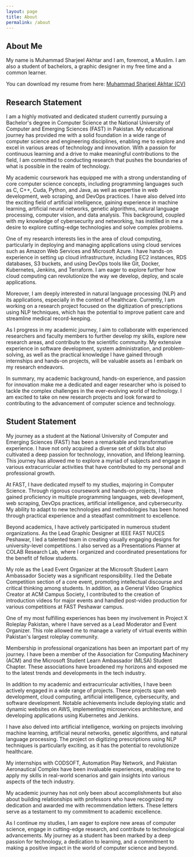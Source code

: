 ```yaml
---
layout: page
title: About
permalink: /about
---
```


## About Me 

My name is Muhammad  Sharjeel Akhtar and I am, foremost, a Muslim. I am also a student of bachelors, a graphic designer in my free time and a common learner.

You can download my resume from here: [Muhammad Sharjeel Akhtar (CV)](/re-cv.pdf)

## Research Statement

I am a highly motivated and dedicated student currently pursuing a Bachelor's degree in Computer Science at the National University of Computer and Emerging Sciences (FAST) in Pakistan. My educational journey has provided me with a solid foundation in a wide range of computer science and engineering disciplines, enabling me to explore and excel in various areas of technology and innovation. With a passion for continuous learning and a drive to make meaningful contributions to the field, I am committed to conducting research that pushes the boundaries of what is possible in the realm of technology.

My academic coursework has equipped me with a strong understanding of core computer science concepts, including programming languages such as C, C++, Cuda, Python, and Java, as well as expertise in web development, web scraping, and DevOps practices. I have also delved into the exciting field of artificial intelligence, gaining experience in machine learning, artificial neural networks, genetic algorithms, natural language processing, computer vision, and data analysis. This background, coupled with my knowledge of cybersecurity and networking, has instilled in me a desire to explore cutting-edge technologies and solve complex problems.

One of my research interests lies in the area of cloud computing, particularly in deploying and managing applications using cloud services such as Amazon Web Services and Microsoft Azure. I have hands-on experience in setting up cloud infrastructure, including EC2 instances, RDS databases, S3 buckets, and using DevOps tools like Git, Docker, Kubernetes, Jenkins, and Terraform. I am eager to explore further how cloud computing can revolutionize the way we develop, deploy, and scale applications.

Moreover, I am deeply interested in natural language processing (NLP) and its applications, especially in the context of healthcare. Currently, I am working on a research project focused on the digitization of prescriptions using NLP techniques, which has the potential to improve patient care and streamline medical record-keeping.

As I progress in my academic journey, I aim to collaborate with experienced researchers and faculty members to further develop my skills, explore new research areas, and contribute to the scientific community. My extensive experience in software development, system administration, and problem-solving, as well as the practical knowledge I have gained through internships and hands-on projects, will be valuable assets as I embark on my research endeavors.

In summary, my academic background, hands-on experience, and passion for innovation make me a dedicated and eager researcher who is poised to tackle the complex challenges in the ever-evolving world of technology. I am excited to take on new research projects and look forward to contributing to the advancement of computer science and technology.



## Student Statement

My journey as a student at the National University of Computer and Emerging Sciences (FAST) has been a remarkable and transformative experience. I have not only acquired a diverse set of skills but also cultivated a deep passion for technology, innovation, and lifelong learning. This journey has allowed me to explore a myriad of subjects and engage in various extracurricular activities that have contributed to my personal and professional growth.

At FAST, I have dedicated myself to my studies, majoring in Computer Science. Through rigorous coursework and hands-on projects, I have gained proficiency in multiple programming languages, web development, web scraping, DevOps practices, artificial intelligence, and cybersecurity. My ability to adapt to new technologies and methodologies has been honed through practical experience and a steadfast commitment to excellence.

Beyond academics, I have actively participated in numerous student organizations. As the Lead Graphic Designer at IEEE FAST NUCES Peshawar, I led a talented team in creating visually engaging designs for university-level competitions. I also served as a Presentations Planner at COLAB Research Lab, where I organized and coordinated presentations for the benefit of fellow students.

My role as the Lead Event Organizer at the Microsoft Student Learn Ambassador Society was a significant responsibility. I led the Debate Competition section of a core event, promoting intellectual discourse and critical thinking among students. In addition, as a General Video Graphics Creator at ACM Campus Society, I contributed to the creation of introduction videos for major events and handled post-video production for various competitions at FAST Peshawar campus.

One of my most fulfilling experiences has been my involvement in Project X Roleplay Pakistan, where I have served as a Lead Moderator and Event Organizer. This role allowed me to manage a variety of virtual events within Pakistan's largest roleplay community.

Membership in professional organizations has been an important part of my journey. I have been a member of the Association for Computing Machinery (ACM) and the Microsoft Student Learn Ambassador (MLSA) Student Chapter. These associations have broadened my horizons and exposed me to the latest trends and developments in the tech industry.

In addition to my academic and extracurricular activities, I have been actively engaged in a wide range of projects. These projects span web development, cloud computing, artificial intelligence, cybersecurity, and software development. Notable achievements include deploying static and dynamic websites on AWS, implementing microservices architecture, and developing applications using Kubernetes and Jenkins.

I have also delved into artificial intelligence, working on projects involving machine learning, artificial neural networks, genetic algorithms, and natural language processing. The project on digitizing prescriptions using NLP techniques is particularly exciting, as it has the potential to revolutionize healthcare.

My internships with CODSOFT, Automation Play Network, and Pakistan Aeronautical Complex have been invaluable experiences, enabling me to apply my skills in real-world scenarios and gain insights into various aspects of the tech industry.

My academic journey has not only been about accomplishments but also about building relationships with professors who have recognized my dedication and awarded me with recommendation letters. These letters serve as a testament to my commitment to academic excellence.

As I continue my studies, I am eager to explore new areas of computer science, engage in cutting-edge research, and contribute to technological advancements. My journey as a student has been marked by a deep passion for technology, a dedication to learning, and a commitment to making a positive impact in the world of computer science and beyond.



<!-- ## Publications

You can take a look at my [publications here](/publications). -->




